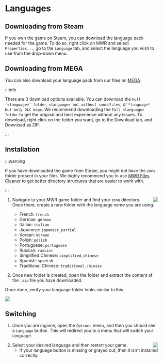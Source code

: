 # Languages

## Downloading from Steam

If you own the game on Steam, you can download the language pack needed for the game. To do so, right click on MWR and select `Properties...`, go to the `Language` tab, and select the language you wish to use from the drop-down menu.

## Downloading from MEGA

You can also download your language pack from our files on [MEGA](https://mega.nz/folder/OTBWWAqY#KNyc53z1JPNUUWCS4qVqlQ).

:::info

There are 3 download options available. You can download the `Full '<language>' folder`, `<language> but without soundfiles`, or `*language* but only DLC maps`. We recommend downloading the `Full <language> folder` to get the original and best experience without any issues. To download, right click on the folder you want, go to the Download tab, and Download as ZIP.

:::

## Installation

:::warning

If you have downloaded the game from Steam, you might not have the `zone` folder present in your files. We highly recommend you to use [MWR Files Cleaner](https://github.com/skkuull/mwr-files-cleaner) to get better directory structures that are easier to work with.

:::

<img align="right" src="/img/language-new-folder-result.png" />

1. Navigate to your MWR game folder and find your `zone` directory. Once there, create a new folder with the language name you are using.
   - French: `french`
   - German: `german`
   - Italian: `italian`
   - Japanese: `japanese_partial`
   - Korean: `korean`
   - Polish: `polish`
   - Portuguese: `portuguese`
   - Russian: `russian`
   - Simplified Chinese: `simplified_chinese`
   - Spanish: `spanish`
   - Traditional Chinese: `traditional_chinese`

2. Once new folder is created, open the folder and extract the content of the `.zip` file you have downloaded.

Once done, verify your language folder looks similar to this.

![](/img/language-extract-result.png)

## Switching

1. Once you are ingame, open the `Options` menu, and then you should see a `Language` button. This will redirect you to a menu that will switch your language.

<img align="right" src="/img/language-in-game-options.png" />

2. Select your desired language and then restart your game.
   - If your language button is missing or grayed out, then it isn't installed correctly.